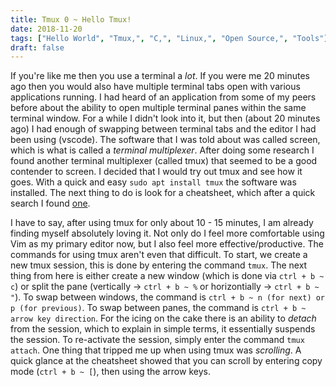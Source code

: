 ```yaml
---
title: Tmux 0 ~ Hello Tmux!
date: 2018-11-20
tags: ["Hello World", "Tmux,", "C,", "Linux,", "Open Source,", "Tools"]
draft: false
---
```


If you're like me then you use a terminal a *lot*. If you were me 20 minutes ago then you would also have multiple terminal tabs open with various applications running. I had heard of an application from some of my peers before about the ability to open multiple terminal panes within the same terminal window. For a while I didn't look into it, but then (about 20 minutes ago) I had enough of swapping between terminal tabs and the editor I had been using (vscode). The software that I was told about was called screen, which is what is called a *terminal multiplexer*. After doing some research I found another terminal multiplexer (called tmux) that seemed to be a good contender to screen. I decided that I would try out tmux and see how it goes. With a quick and easy `sudo apt install tmux` the software was installed. The next thing to do is look for a cheatsheet, which after a quick search I found [one](https://tmuxcheatsheet.com).  

I have to say, after using tmux for only about 10 - 15 minutes, I am already finding myself absolutely loving it. Not only do I feel more comfortable using Vim as my primary editor now, but I also feel more effective/productive. The commands for using tmux aren't even that difficult. To start, we create a new tmux session, this is done by entering the command `tmux`. The next thing from here is either create a new window (which is done via `ctrl + b ~ c`) or split the pane (vertically -> `ctrl + b ~ %` or horizontially -> `ctrl + b ~ "`). To swap between windows, the command is `ctrl + b ~ n (for next) or p (for previous)`. To swap between panes, the command is `ctrl + b ~ arrow key direction`. For the icing on the cake there is an ability to *detach* from the session, which to explain in simple terms, it essentially suspends the session. To re-activate the session, simply enter the command `tmux attach`. One thing that tripped me up when using tmux was *scrolling*. A quick glance at the cheatsheet showed that you can scroll by entering copy mode (`ctrl + b ~ [`), then using the arrow keys. 
